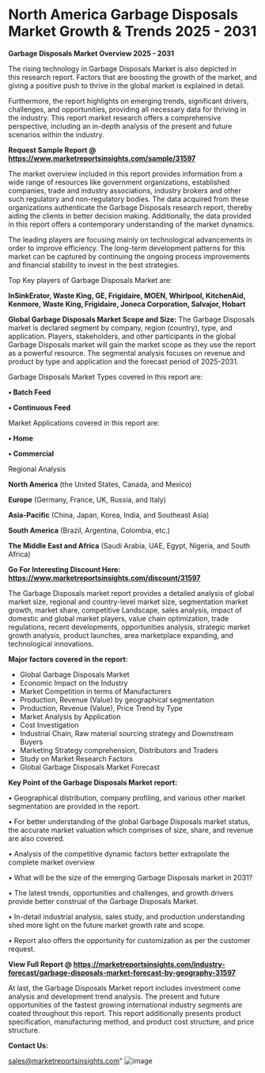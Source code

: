  # North America Garbage Disposals Market Growth & Trends 2025 - 2031

<Strong> Garbage Disposals Market Overview 2025 - 2031</strong>

The rising technology in Garbage Disposals Market is also depicted in this research report. Factors that are boosting the growth of the market, and giving a positive push to thrive in the global market is explained in detail.

Furthermore, the report highlights on emerging trends, significant drivers, challenges, and opportunities, providing all necessary data for thriving in the industry. This report market research offers a comprehensive perspective, including an in-depth analysis of the present and future scenarios within the industry.

<strong>Request Sample Report @ <a href=https://www.marketreportsinsights.com/sample/31597>https://www.marketreportsinsights.com/sample/31597</a></strong>

The market overview included in this report provides information from a wide range of resources like government organizations, established companies, trade and industry associations, industry brokers and other such regulatory and non-regulatory bodies. The data acquired from these organizations authenticate the Garbage Disposals research report, thereby aiding the clients in better decision making. Additionally, the data provided in this report offers a contemporary understanding of the market dynamics.

The leading players are focusing mainly on technological advancements in order to improve efficiency. The long-term development patterns for this market can be captured by continuing the ongoing process improvements and financial stability to invest in the best strategies.

Top Key players of Garbage Disposals Market are:

<strong>InSinkErator, Waste King, GE, Frigidaire, MOEN, Whirlpool, KitchenAid, Kenmore, Waste King, Frigidaire, Joneca Corporation, Salvajor, Hobart</strong>

<strong><b>Global Garbage Disposals Market Scope and Size:</b></strong>
The Garbage Disposals market is declared segment by company, region (country), type, and application. Players, stakeholders, and other participants in the global Garbage Disposals market will gain the market scope as they use the report as a powerful resource. The segmental analysis focuses on revenue and product by type and application and the forecast period of 2025-2031.

Garbage Disposals Market Types covered in this report are:

<strong>• Batch Feed

• Continuous Feed</strong>

Market Applications covered in this report are:

<strong>• Home

• Commercial</strong> 

Regional Analysis

<strong>North America</strong> (the United States, Canada, and Mexico)

<strong>Europe</strong> (Germany, France, UK, Russia, and Italy)

<strong>Asia-Pacific</strong> (China, Japan, Korea, India, and Southeast Asia)

<strong>South America</strong> (Brazil, Argentina, Colombia, etc.)

<strong>The Middle East and Africa</strong> (Saudi Arabia, UAE, Egypt, Nigeria, and South Africa)

<strong>Go For Interesting Discount Here: <a href=https://www.marketreportsinsights.com/discount/31597>https://www.marketreportsinsights.com/discount/31597</a></strong>

The Garbage Disposals market report provides a detailed analysis of global market size, regional and country-level market size, segmentation market growth, market share, competitive Landscape, sales analysis, impact of domestic and global market players, value chain optimization, trade regulations, recent developments, opportunities analysis, strategic market growth analysis, product launches, area marketplace expanding, and technological innovations.

<strong><b>Major factors covered in the report:</b></strong>
<ul>
  <li>Global Garbage Disposals Market </li>
  <li>Economic Impact on the Industry</li>
  <li>Market Competition in terms of Manufacturers</li>
  <li>Production, Revenue (Value) by geographical segmentation</li>
  <li>Production, Revenue (Value), Price Trend by Type</li>
  <li>Market Analysis by Application</li>
  <li>Cost Investigation</li>
  <li>Industrial Chain, Raw material sourcing strategy and Downstream Buyers</li>
  <li>Marketing Strategy comprehension, Distributors and Traders</li>
  <li>Study on Market Research Factors</li>
  <li>Global Garbage Disposals Market Forecast</li>
</ul>

<strong><b>Key Point of the Garbage Disposals Market report:</b></strong>

• Geographical distribution, company profiling, and various other market segmentation are provided in the report.

• For better understanding of the global Garbage Disposals market status, the accurate market valuation which comprises of size, share, and revenue are also covered.

• Analysis of the competitive dynamic factors better extrapolate the complete market overview

• What will be the size of the emerging Garbage Disposals market in 2031?

• The latest trends, opportunities and challenges, and growth drivers provide better construal of the Garbage Disposals Market.

• In-detail industrial analysis, sales study, and production understanding shed more light on the future market growth rate and scope.

• Report also offers the opportunity for customization as per the customer request.

<strong><b>View Full Report @ <a href=https://marketreportsinsights.com/industry-forecast/garbage-disposals-market-forecast-by-geography-31597>https://marketreportsinsights.com/industry-forecast/garbage-disposals-market-forecast-by-geography-31597</a></b></strong>


At last, the Garbage Disposals Market report includes investment come analysis and development trend analysis. The present and future opportunities of the fastest growing international industry segments are coated throughout this report. This report additionally presents product specification, manufacturing method, and product cost structure, and price structure.

<strong>Contact Us:</strong>

sales@marketreportsinsights.com"
![image](https://github.com/user-attachments/assets/4fc3b0ed-7603-4501-92fb-8a8c7b0cdc9c)
